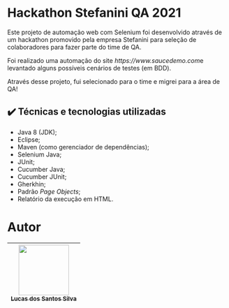 # Hackathon Stefanini QA 2021

<p>Este projeto de automação web com Selenium foi desenvolvido através de um hackathon promovido pela empresa Stefanini para seleção de colaboradores para fazer parte do time de QA.</p>
<p>Foi realizado uma automação do site <i>https://www.saucedemo.com</i>e levantado alguns possíveis cenários de testes (em BDD).</p>
<p>Através desse projeto, fui selecionado para o time e migrei para a área de QA! </p>

## ✔️ Técnicas e tecnologias utilizadas
- Java 8 (JDK);
- Eclipse;
- Maven (como gerenciador de dependências);
- Selenium Java;
- JUnit;
- Cucumber Java;
- Cucumber JUnit;
- Gherkhin;
- Padrão <i>Page Objects</i>;
- Relatório da execução em HTML.

# Autor

| [<img src="https://avatars.githubusercontent.com/u/17802288?v=4" width=115><br><sub>Lucas dos Santos Silva</sub>](https://github.com/eulucasilva) | 
|:-------------------------------------------------------------------------------------------------------------------------------------------------:|